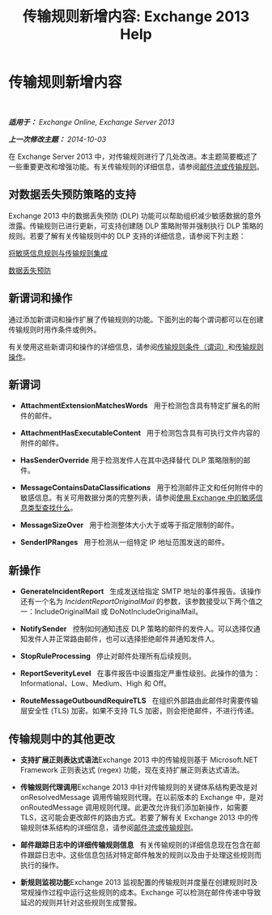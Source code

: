 ﻿---
title: '传输规则新增内容: Exchange 2013 Help'
TOCTitle: 传输规则新增内容
ms:assetid: 0c2fc0b5-3cd2-4d79-aa2b-0c7622ae15a8
ms:mtpsurl: https://technet.microsoft.com/zh-cn/library/JJ150483(v=EXCHG.150)
ms:contentKeyID: 50489901
ms.date: 01/11/2018
mtps_version: v=EXCHG.150
ms.translationtype: HT
---

# 传输规则新增内容

 

_**适用于：** Exchange Online, Exchange Server 2013_

_**上一次修改主题：** 2014-10-03_

在 Exchange Server 2013 中，对传输规则进行了几处改进。本主题简要概述了一些重要更改和增强功能。有关传输规则的详细信息，请参阅[邮件流或传输规则](mail-flow-rules-transport-rules-in-exchange-2013-exchange-2013-help.md)。

## 对数据丢失预防策略的支持

Exchange 2013 中的数据丢失预防 (DLP) 功能可以帮助组织减少敏感数据的意外泄露。传输规则已进行更新，可支持创建随 DLP 策略附带并强制执行 DLP 策略的规则。若要了解有关传输规则中的 DLP 支持的详细信息，请参阅下列主题：

[将敏感信息规则与传输规则集成](integrating-sensitive-information-rules-with-transport-rules-exchange-2013-help.md)

[数据丢失预防](technical-overview-of-dlp-data-loss-prevention-in-exchange.md)

## 新谓词和操作

通过添加新谓词和操作扩展了传输规则的功能。下面列出的每个谓词都可以在创建传输规则时用作条件或例外。

有关使用这些新谓词和操作的详细信息，请参阅[传输规则条件（谓词）](mail-flow-rule-conditions-and-exceptions-predicates-in-exchange-2013-exchange-2013-help.md)和[传输规则操作](mail-flow-rule-actions-in-exchange-2013-exchange-2013-help.md)。

## 新谓词

  -  
    **AttachmentExtensionMatchesWords**   用于检测包含具有特定扩展名的附件的邮件。

  -  
    **AttachmentHasExecutableContent**   用于检测包含具有可执行文件内容的附件的邮件。

  -  
    **HasSenderOverride** 用于检测发件人在其中选择替代 DLP 策略限制的邮件。

  -  
    **MessageContainsDataClassifications**   用于检测邮件正文和任何附件中的敏感信息。有关可用数据分类的完整列表，请参阅[使用 Exchange 中的敏感信息类型查找什么](what-the-sensitive-information-types-in-exchange-look-for-exchange-online-help.md)。

  -  
    **MessageSizeOver**   用于检测整体大小大于或等于指定限制的邮件。

  -  
    **SenderIPRanges**   用于检测从一组特定 IP 地址范围发送的邮件。

## 新操作

  -  
    **GenerateIncidentReport**   生成发送给指定 SMTP 地址的事件报告。该操作还有一个名为 *IncidentReportOriginalMail* 的参数，该参数接受以下两个值之一：IncludeOriginalMail 或 DoNotIncludeOriginalMail。

  -  
    **NotifySender**   控制如何通知违反 DLP 策略的邮件的发件人。可以选择仅通知发件人并正常路由邮件，也可以选择拒绝邮件并通知发件人。

  -  
    **StopRuleProcessing**   停止对邮件处理所有后续规则。

  -  
    **ReportSeverityLevel**   在事件报告中设置指定严重性级别。此操作的值为：Informational、Low、Medium、High 和 Off。

  -  
    **RouteMessageOutboundRequireTLS**   在组织外部路由此邮件时需要传输层安全性 (TLS) 加密。如果不支持 TLS 加密，则会拒绝邮件，不进行传递。

## 传输规则中的其他更改

  - **支持扩展正则表达式语法**Exchange 2013 中的传输规则基于 Microsoft.NET Framework 正则表达式 (regex) 功能，现在支持扩展正则表达式语法。

  - **传输规则代理调用**Exchange 2013 中针对传输规则的关键体系结构更改是对 onResolvedMessage 调用传输规则代理。在以前版本的 Exchange 中，是对 onRoutedMessage 调用规则代理。此更改允许我们添加新操作，如需要 TLS，这可能会更改邮件的路由方式。若要了解有关 Exchange 2013 中的传输规则体系结构的详细信息，请参阅[邮件流或传输规则](mail-flow-rules-transport-rules-in-exchange-2013-exchange-2013-help.md)。

  - **邮件跟踪日志中的详细传输规则信息**   有关传输规则的详细信息现在包含在邮件跟踪日志中。这些信息包括对特定邮件触发的规则以及由于处理这些规则而执行的操作。

  - **新规则监视功能**Exchange 2013 监视配置的传输规则并度量在创建规则时及常规操作过程中运行这些规则的成本。Exchange 可以检测在邮件传递中导致延迟的规则并针对这些规则生成警报。

